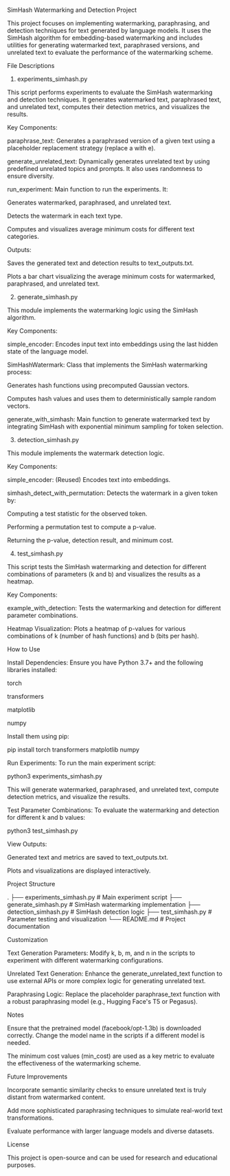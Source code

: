 SimHash Watermarking and Detection Project

This project focuses on implementing watermarking, paraphrasing, and detection techniques for text generated by language models. It uses the SimHash algorithm for embedding-based watermarking and includes utilities for generating watermarked text, paraphrased versions, and unrelated text to evaluate the performance of the watermarking scheme.

File Descriptions

1. experiments_simhash.py

This script performs experiments to evaluate the SimHash watermarking and detection techniques. It generates watermarked text, paraphrased text, and unrelated text, computes their detection metrics, and visualizes the results.

Key Components:

paraphrase_text: Generates a paraphrased version of a given text using a placeholder replacement strategy (replace a with e).

generate_unrelated_text: Dynamically generates unrelated text by using predefined unrelated topics and prompts. It also uses randomness to ensure diversity.

run_experiment: Main function to run the experiments. It:

Generates watermarked, paraphrased, and unrelated text.

Detects the watermark in each text type.

Computes and visualizes average minimum costs for different text categories.

Outputs:

Saves the generated text and detection results to text_outputs.txt.

Plots a bar chart visualizing the average minimum costs for watermarked, paraphrased, and unrelated text.

2. generate_simhash.py

This module implements the watermarking logic using the SimHash algorithm.

Key Components:

simple_encoder: Encodes input text into embeddings using the last hidden state of the language model.

SimHashWatermark: Class that implements the SimHash watermarking process:

Generates hash functions using precomputed Gaussian vectors.

Computes hash values and uses them to deterministically sample random vectors.

generate_with_simhash: Main function to generate watermarked text by integrating SimHash with exponential minimum sampling for token selection.

3. detection_simhash.py

This module implements the watermark detection logic.

Key Components:

simple_encoder: (Reused) Encodes text into embeddings.

simhash_detect_with_permutation: Detects the watermark in a given token by:

Computing a test statistic for the observed token.

Performing a permutation test to compute a p-value.

Returning the p-value, detection result, and minimum cost.

4. test_simhash.py

This script tests the SimHash watermarking and detection for different combinations of parameters (k and b) and visualizes the results as a heatmap.

Key Components:

example_with_detection: Tests the watermarking and detection for different parameter combinations.

Heatmap Visualization: Plots a heatmap of p-values for various combinations of k (number of hash functions) and b (bits per hash).

How to Use

Install Dependencies:
Ensure you have Python 3.7+ and the following libraries installed:

torch

transformers

matplotlib

numpy

Install them using pip:

pip install torch transformers matplotlib numpy

Run Experiments:
To run the main experiment script:

python3 experiments_simhash.py

This will generate watermarked, paraphrased, and unrelated text, compute detection metrics, and visualize the results.

Test Parameter Combinations:
To evaluate the watermarking and detection for different k and b values:

python3 test_simhash.py

View Outputs:

Generated text and metrics are saved to text_outputs.txt.

Plots and visualizations are displayed interactively.

Project Structure

.
├── experiments_simhash.py      # Main experiment script
├── generate_simhash.py         # SimHash watermarking implementation
├── detection_simhash.py        # SimHash detection logic
├── test_simhash.py             # Parameter testing and visualization
└── README.md                   # Project documentation

Customization

Text Generation Parameters: Modify k, b, m, and n in the scripts to experiment with different watermarking configurations.

Unrelated Text Generation: Enhance the generate_unrelated_text function to use external APIs or more complex logic for generating unrelated text.

Paraphrasing Logic: Replace the placeholder paraphrase_text function with a robust paraphrasing model (e.g., Hugging Face's T5 or Pegasus).

Notes

Ensure that the pretrained model (facebook/opt-1.3b) is downloaded correctly. Change the model name in the scripts if a different model is needed.

The minimum cost values (min_cost) are used as a key metric to evaluate the effectiveness of the watermarking scheme.

Future Improvements

Incorporate semantic similarity checks to ensure unrelated text is truly distant from watermarked content.

Add more sophisticated paraphrasing techniques to simulate real-world text transformations.

Evaluate performance with larger language models and diverse datasets.

License

This project is open-source and can be used for research and educational purposes.

